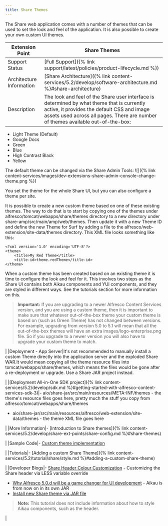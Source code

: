 ```yaml
---
title: Share Themes
---
```


The Share web application comes with a number of themes that can be used to set the look and feel of the application. It is also possible to create your own custom UI themes.

|Extension Point|Share Themes|
|---------------|------------|
|Support Status|[Full Support]({% link support/latest/policies/product-lifecycle.md %})|
|Architecture Information|[Share Architecture]({% link content-services/5.2/develop/software-architecture.md %}#share-architecture)|
|Description|The look and feel of the Share user interface is determined by what theme that is currently active, it provides the default CSS and image assets used across all pages. There are number of themes available out-of-the-box:

-   Light Theme (Default)
-   Google Docs
-   Green
-   Blue
-   High Contrast Black
-   Yellow

 The default theme can be changed via the Share Admin Tools: ![]({% link content-services/images/dev-extensions-share-admin-console-change-theme.png %})

 You set the theme for the whole Share UI, but you can also configure a theme per site.

It is possible to create a new custom theme based on one of these existing themes. The way to do that is to start by copying one of the themes under alfresco/tomcat/webapps/share/themes directory to a new directory under share-amp/src/main/amp/web/themes. Then update it with a new Theme ID and define the new Theme for Surf by adding a file to the alfresco/web-extension/site-data/themes directory. This XML file looks something like this:

```
<?xml version='1.0' encoding='UTF-8'?>
<theme>
    <title>My Red Theme</title>
    <title-id>theme.redTheme</title-id>
</theme>   
```

When a custom theme has been created based on an existing theme it is time to configure the look and feel for it. This involves two steps as the Share UI contains both Aikau components and YUI components, and they are styled in different ways. See the tutorials section for more information on this.

> **Important:** If you are upgrading to a newer Alfresco Content Services version, and you are using a custom theme, then it is important to make sure that whatever out-of-the-box theme your custom theme is based on (such as Green Theme) has not changed between versions. For example, upgrading from version 5.0 to 5.1 will mean that all the out-of-the-box themes will have an extra images/logo-enterprise.png file. So if you upgrade to a newer version you will also have to upgrade your custom theme to match.

|
|Deployment - App Server|It's not recommended to manually install a custom Theme directly into the application server and the exploded Share WAR.It would mean copying all the theme resource files into tomcat/webapps/share/themes, which means the files would be gone after a re-deployment or upgrade. Use a Share JAR project instead.

|
|[Deployment All-in-One SDK project]({% link content-services/5.2/develop/sdk.md %}#getting-started-with-alfresco-content-services-sdk-3)|-   aio/share-jar/src/main/resources/META-INF/themes - the theme's resource files goes here, pretty much the stuff you copy from alfresco/tomcat/webapps/share/themes
-   aio/share-jar/src/main/resources/alfresco/web-extension/site-data/themes - the theme XML file goes here

|
|More Information|-   [Introduction to Share themes]({% link content-services/5.2/develop/share-ext-points/share-config.md %}#share-themes)

|
|Sample Code|-   [Custom theme implementation](https://github.com/Alfresco/alfresco-sdk-samples/tree/alfresco-51/all-in-one/add-theme-share)

|
|Tutorials|-   [Adding a custom Share Theme]({% link content-services/5.2/tutorial/share/style.md %}#adding-a-custom-share-theme)

|
|Developer Blogs|-   [Share Header Colour Customization](https://hub.alfresco.com/t5/alfresco-content-services-blog/share-header-colour-customization/ba-p/293200) - Customizing the Share header via LESS variable override
-   [Why Alfresco 5.0.d will be a game changer for UI development](https://hub.alfresco.com/t5/alfresco-content-services-blog/why-alfresco-5-0-d-will-be-a-game-changer-for-ui-development/ba-p/293156) - Aikau is from now on in its own JAR
-   [Install new Share theme via JAR file](https://hub.alfresco.com/t5/alfresco-content-services-blog/install-new-share-theme-via-jar-file/ba-p/288688)

> **Note:** This tutorial does not include information about how to style Aikau components, such as the header.


|

